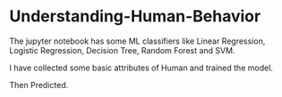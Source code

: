 # Understanding-Human-Behavior

The jupyter notebook has some ML classifiers like Linear Regression, Logistic Regression, Decision Tree, Random Forest and SVM.

I have collected some basic attributes of Human and trained the model.

Then Predicted.
